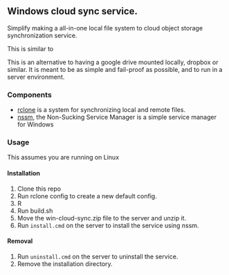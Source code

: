 ## Windows cloud sync service.

Simplify making a all-in-one local file system to cloud object storage synchronization service.

This is similar to 

This is an alternative to having a google drive mounted locally, dropbox or similar.
It is meant to be as simple and fail-proof as possible, and to run in a server environment.

### Components

- [rclone](https://rclone.org/) is a system for synchronizing local and remote files.
- [nssm](https://nssm.cc/), the Non-Sucking Service Manager is a simple service manager for Windows

### Usage

This assumes you are running on Linux

#### Installation

1. Clone this repo
2. Run rclone config to create a new default config.
3. R
3. Run build.sh
4. Move the win-cloud-sync.zip file to the server and unzip it.
5. Run `install.cmd` on the server to install the service using nssm.

#### Removal

1. Run `uninstall.cmd` on the server to uninstall the service.
2. Remove the installation directory.

